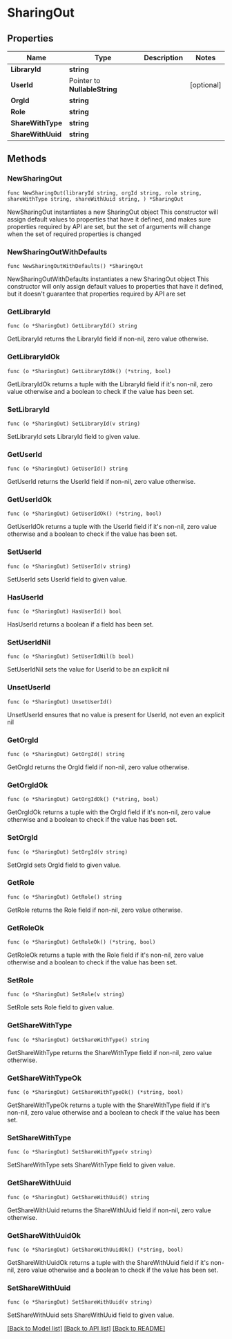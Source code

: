 # SharingOut

## Properties

Name | Type | Description | Notes
------------ | ------------- | ------------- | -------------
**LibraryId** | **string** |  | 
**UserId** | Pointer to **NullableString** |  | [optional] 
**OrgId** | **string** |  | 
**Role** | **string** |  | 
**ShareWithType** | **string** |  | 
**ShareWithUuid** | **string** |  | 

## Methods

### NewSharingOut

`func NewSharingOut(libraryId string, orgId string, role string, shareWithType string, shareWithUuid string, ) *SharingOut`

NewSharingOut instantiates a new SharingOut object
This constructor will assign default values to properties that have it defined,
and makes sure properties required by API are set, but the set of arguments
will change when the set of required properties is changed

### NewSharingOutWithDefaults

`func NewSharingOutWithDefaults() *SharingOut`

NewSharingOutWithDefaults instantiates a new SharingOut object
This constructor will only assign default values to properties that have it defined,
but it doesn't guarantee that properties required by API are set

### GetLibraryId

`func (o *SharingOut) GetLibraryId() string`

GetLibraryId returns the LibraryId field if non-nil, zero value otherwise.

### GetLibraryIdOk

`func (o *SharingOut) GetLibraryIdOk() (*string, bool)`

GetLibraryIdOk returns a tuple with the LibraryId field if it's non-nil, zero value otherwise
and a boolean to check if the value has been set.

### SetLibraryId

`func (o *SharingOut) SetLibraryId(v string)`

SetLibraryId sets LibraryId field to given value.


### GetUserId

`func (o *SharingOut) GetUserId() string`

GetUserId returns the UserId field if non-nil, zero value otherwise.

### GetUserIdOk

`func (o *SharingOut) GetUserIdOk() (*string, bool)`

GetUserIdOk returns a tuple with the UserId field if it's non-nil, zero value otherwise
and a boolean to check if the value has been set.

### SetUserId

`func (o *SharingOut) SetUserId(v string)`

SetUserId sets UserId field to given value.

### HasUserId

`func (o *SharingOut) HasUserId() bool`

HasUserId returns a boolean if a field has been set.

### SetUserIdNil

`func (o *SharingOut) SetUserIdNil(b bool)`

 SetUserIdNil sets the value for UserId to be an explicit nil

### UnsetUserId
`func (o *SharingOut) UnsetUserId()`

UnsetUserId ensures that no value is present for UserId, not even an explicit nil
### GetOrgId

`func (o *SharingOut) GetOrgId() string`

GetOrgId returns the OrgId field if non-nil, zero value otherwise.

### GetOrgIdOk

`func (o *SharingOut) GetOrgIdOk() (*string, bool)`

GetOrgIdOk returns a tuple with the OrgId field if it's non-nil, zero value otherwise
and a boolean to check if the value has been set.

### SetOrgId

`func (o *SharingOut) SetOrgId(v string)`

SetOrgId sets OrgId field to given value.


### GetRole

`func (o *SharingOut) GetRole() string`

GetRole returns the Role field if non-nil, zero value otherwise.

### GetRoleOk

`func (o *SharingOut) GetRoleOk() (*string, bool)`

GetRoleOk returns a tuple with the Role field if it's non-nil, zero value otherwise
and a boolean to check if the value has been set.

### SetRole

`func (o *SharingOut) SetRole(v string)`

SetRole sets Role field to given value.


### GetShareWithType

`func (o *SharingOut) GetShareWithType() string`

GetShareWithType returns the ShareWithType field if non-nil, zero value otherwise.

### GetShareWithTypeOk

`func (o *SharingOut) GetShareWithTypeOk() (*string, bool)`

GetShareWithTypeOk returns a tuple with the ShareWithType field if it's non-nil, zero value otherwise
and a boolean to check if the value has been set.

### SetShareWithType

`func (o *SharingOut) SetShareWithType(v string)`

SetShareWithType sets ShareWithType field to given value.


### GetShareWithUuid

`func (o *SharingOut) GetShareWithUuid() string`

GetShareWithUuid returns the ShareWithUuid field if non-nil, zero value otherwise.

### GetShareWithUuidOk

`func (o *SharingOut) GetShareWithUuidOk() (*string, bool)`

GetShareWithUuidOk returns a tuple with the ShareWithUuid field if it's non-nil, zero value otherwise
and a boolean to check if the value has been set.

### SetShareWithUuid

`func (o *SharingOut) SetShareWithUuid(v string)`

SetShareWithUuid sets ShareWithUuid field to given value.



[[Back to Model list]](../README.md#documentation-for-models) [[Back to API list]](../README.md#documentation-for-api-endpoints) [[Back to README]](../README.md)


